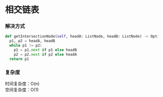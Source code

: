 # 相交链表

### 解决方式

```python
def getIntersectionNode(self, headA: ListNode, headB: ListNode) -> Optional[ListNode]:
  p1, p2 = headA, headB
  while p1 != p2:
    p1 = p1.next if p1 else headB
    p2 = p2.next if p2 else headA
  return p1
```

### 复杂度

时间复杂度：O(n) <br/>
空间复杂度：O(1)
